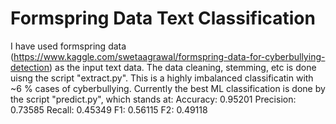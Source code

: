 # Formspring Data Text Classification
 I have used formspring data (https://www.kaggle.com/swetaagrawal/formspring-data-for-cyberbullying-detection) as the input text data. The data cleaning, stemming, etc is done uisng the script "extract.py". This is a highly imbalanced classificatin with ~6 % cases of cyberbullying. Currently the best ML classification is done by the script "predict.py", which stands at:
 Accuracy: 0.95201	Precision: 0.73585	Recall: 0.45349	F1: 0.56115	F2: 0.49118
